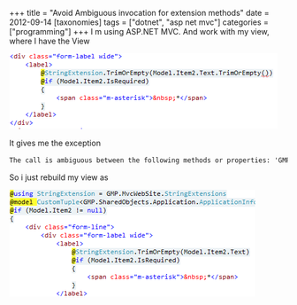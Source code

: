 +++
title = "Avoid Ambiguous invocation for extension methods"
date = 2012-09-14
[taxonomies]
tags = ["dotnet", "asp net mvc"]
categories = ["programming"]
+++
I m using ASP.NET MVC. And work with my view, where I have the View 

![example](/images/invocation.png)

It gives me the exception

```txt
The call is ambiguous between the following methods or properties: 'GMP.MvcWebSite.StringExtensions.TrimOrEmpty(string)' and 'System.StringHelper.TrimOrEmpty(string)'
```

So i just rebuild my view as

![example2](/images/invocation2.png)